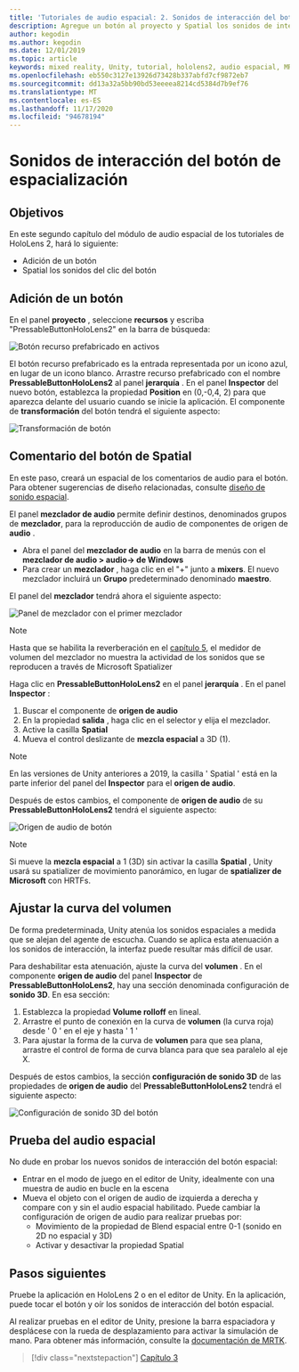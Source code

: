 ```yaml
---
title: 'Tutoriales de audio espacial: 2. Sonidos de interacción del botón de espacialización'
description: Agregue un botón al proyecto y Spatial los sonidos de interacción del botón.
author: kegodin
ms.author: kegodin
ms.date: 12/01/2019
ms.topic: article
keywords: mixed reality, Unity, tutorial, hololens2, audio espacial, MRTK, kit de herramientas de realidad mixta, UWP, Windows 10, HRTF, función de transferencia relacionada con el encabezado, reverberación, Microsoft Spatializer, Prefabs, curva de volumen
ms.openlocfilehash: eb550c3127e13926d73428b337abfd7cf9872eb7
ms.sourcegitcommit: dd13a32a5bb90bd53eeeea8214cd5384d7b9ef76
ms.translationtype: MT
ms.contentlocale: es-ES
ms.lasthandoff: 11/17/2020
ms.locfileid: "94678194"
---
```

# <a name="spatializing-button-interaction-sounds"></a>Sonidos de interacción del botón de espacialización

## <a name="objectives"></a>Objetivos
En este segundo capítulo del módulo de audio espacial de los tutoriales de HoloLens 2, hará lo siguiente:
* Adición de un botón
* Spatial los sonidos del clic del botón

## <a name="add-a-button"></a>Adición de un botón
En el panel **proyecto** , seleccione **recursos** y escriba "PressableButtonHoloLens2" en la barra de búsqueda:

![Botón recurso prefabricado en activos](images/spatial-audio/button-prefab-in-assets.png)

El botón recurso prefabricado es la entrada representada por un icono azul, en lugar de un icono blanco. Arrastre recurso prefabricado con el nombre **PressableButtonHoloLens2** al panel **jerarquía** . En el panel **Inspector** del nuevo botón, establezca la propiedad **Position** en (0,-0,4, 2) para que aparezca delante del usuario cuando se inicie la aplicación. El componente de **transformación** del botón tendrá el siguiente aspecto:

![Transformación de botón](images/spatial-audio/button-transform.png)

## <a name="spatialize-button-feedback"></a>Comentario del botón de Spatial
En este paso, creará un espacial de los comentarios de audio para el botón. Para obtener sugerencias de diseño relacionadas, consulte [diseño de sonido espacial](../../../design/spatial-sound-design.md). 

El panel **mezclador de audio** permite definir destinos, denominados grupos de **mezclador**, para la reproducción de audio de componentes de origen de **audio** . 
* Abra el panel del **mezclador de audio** en la barra de menús con el **mezclador de audio > audio-> de Windows**
* Para crear un **mezclador** , haga clic en el "+" junto a **mixers**. El nuevo mezclador incluirá un **Grupo** predeterminado denominado **maestro**.

El panel del **mezclador** tendrá ahora el siguiente aspecto:

![Panel de mezclador con el primer mezclador](images/spatial-audio/mixer-panel-with-first-mixer.png)

> [!NOTE]
> Hasta que se habilita la reverberación en el [capítulo 5](unity-spatial-audio-ch5.md), el medidor de volumen del mezclador no muestra la actividad de los sonidos que se reproducen a través de Microsoft Spatializer

Haga clic en **PressableButtonHoloLens2** en el panel **jerarquía** . En el panel **Inspector** :
1. Buscar el componente de **origen de audio**
2. En la propiedad **salida** , haga clic en el selector y elija el mezclador.
3. Active la casilla **Spatial**
4. Mueva el control deslizante de **mezcla espacial** a 3D (1).

> [!NOTE]
> En las versiones de Unity anteriores a 2019, la casilla ' Spatial ' está en la parte inferior del panel del **Inspector** para el **origen de audio**.

Después de estos cambios, el componente de **origen de audio** de su **PressableButtonHoloLens2** tendrá el siguiente aspecto:

![Origen de audio de botón](images/spatial-audio/button-audio-source.png)

> [!NOTE]
> Si mueve la **mezcla espacial** a 1 (3D) sin activar la casilla **Spatial** , Unity usará su spatializer de movimiento panorámico, en lugar de **spatializer de Microsoft** con HRTFs.

## <a name="adjust-the-volume-curve"></a>Ajustar la curva del volumen
De forma predeterminada, Unity atenúa los sonidos espaciales a medida que se alejan del agente de escucha. Cuando se aplica esta atenuación a los sonidos de interacción, la interfaz puede resultar más difícil de usar.

Para deshabilitar esta atenuación, ajuste la curva del **volumen** . En el componente **origen de audio** del panel **Inspector** de **PressableButtonHoloLens2**, hay una sección denominada configuración de **sonido 3D**. En esa sección:
1. Establezca la propiedad **Volume rolloff** en lineal.
2. Arrastre el punto de conexión en la curva de **volumen** (la curva roja) desde ' 0 ' en el eje y hasta ' 1 '
3. Para ajustar la forma de la curva de **volumen** para que sea plana, arrastre el control de forma de curva blanca para que sea paralelo al eje X.

Después de estos cambios, la sección **configuración de sonido 3D** de las propiedades de **origen de audio** del **PressableButtonHoloLens2** tendrá el siguiente aspecto:

![Configuración de sonido 3D del botón](images/spatial-audio/button-3d-sound-settings.png)

## <a name="testing-the-spatialize-audio"></a>Prueba del audio espacial

No dude en probar los nuevos sonidos de interacción del botón espacial:

* Entrar en el modo de juego en el editor de Unity, idealmente con una muestra de audio en bucle en la escena
* Mueva el objeto con el origen de audio de izquierda a derecha y compare con y sin el audio espacial habilitado. Puede cambiar la configuración de origen de audio para realizar pruebas por:
    * Movimiento de la propiedad de Blend espacial entre 0-1 (sonido en 2D no espacial y 3D)
    * Activar y desactivar la propiedad Spatial

## <a name="next-steps"></a>Pasos siguientes

Pruebe la aplicación en HoloLens 2 o en el editor de Unity. En la aplicación, puede tocar el botón y oír los sonidos de interacción del botón espacial.

Al realizar pruebas en el editor de Unity, presione la barra espaciadora y desplácese con la rueda de desplazamiento para activar la simulación de mano. Para obtener más información, consulte la [documentación de MRTK](https://microsoft.github.io/MixedRealityToolkit-Unity/Documentation/GettingStartedWithTheMRTK.html#using-the-in-editor-hand-input-simulation-to-test-a-scene).

> [!div class="nextstepaction"]
> [Capítulo 3](unity-spatial-audio-ch3.md)

